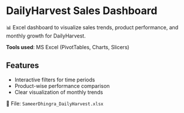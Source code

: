 # DailyHarvest Sales Dashboard

📊 Excel dashboard to visualize sales trends, product performance, and monthly growth for DailyHarvest.

**Tools used**: MS Excel (PivotTables, Charts, Slicers)

## Features
- Interactive filters for time periods
- Product-wise performance comparison
- Clear visualization of monthly trends

📁 File: `SameerDhingra_DailyHarvest.xlsx`
